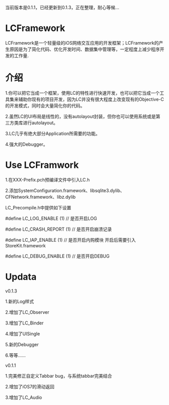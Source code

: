 当前版本是0.1.1，已经更新到0.1.3，正在整理，耐心等候...


LCFramework
===========
LCFramework是一个轻量级的iOS网络交互应用的开发框架；LCFramework的产生原因是为了简化代码、优化开发时间、数据集中管理等，一定程度上减少程序开发的工作量.

介绍
===========

1.你可以把它当成一个框架，使用LC的特性进行快速开发，也可以把它当成一个工具集来辅助你现有的项目开发，因为LC并没有很大程度上改变现有的Objective-C的开发模式，同时会大量简化你的代码。

2.虽然LC的UI布局是线性的，没有autolayout封装，但你也可以使用系统或是第三方类库进行autolayout。

3.LC几乎有绝大部分Application所需要的功能。

4.强大的Debugger。

 Use LCFramwork
===========

1.在XXX-Prefix.pch预编译文件中引入LC.h

2.添加SystemConfiguration.framework、libsqlite3.dylib、CFNetwork.framework、libz.dylib

LC_Precompile.h中提供如下设置

   #define LC_LOG_ENABLE		         (1)	// 是否开启LOG

   #define LC_CRASH_REPORT         (1) // 是否开启崩溃记录

   #define LC_IAP_ENABLE           (1) // 是否开启内购模块 开启后需要引入StoreKit.framework

   #define LC_DEBUG_ENABLE         (1) // 是否开启DEBUG



Updata
===========

v0.1.3

1.新的Log样式

2.增加了LC_Observer

3.增加了LC_Binder

4.增加了UISingle

5.新的Debugger

6.等等......

v0.1.1

1.完美修正自定义Tabbar bug，与系统tabbar完美结合

2.增加了iOS7的滑动返回

3.增加了LC_Audio
